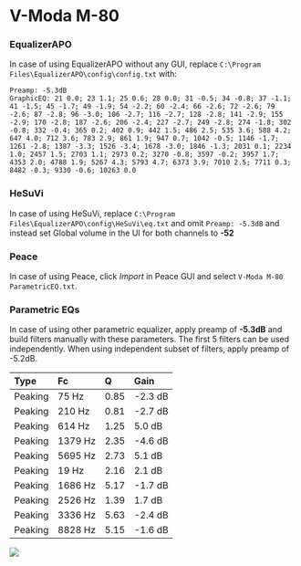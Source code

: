 # V-Moda M-80

### EqualizerAPO
In case of using EqualizerAPO without any GUI, replace `C:\Program Files\EqualizerAPO\config\config.txt`
with:
```
Preamp: -5.3dB
GraphicEQ: 21 0.0; 23 1.1; 25 0.6; 28 0.0; 31 -0.5; 34 -0.8; 37 -1.1; 41 -1.5; 45 -1.7; 49 -1.9; 54 -2.2; 60 -2.4; 66 -2.6; 72 -2.6; 79 -2.6; 87 -2.8; 96 -3.0; 106 -2.7; 116 -2.7; 128 -2.8; 141 -2.9; 155 -2.9; 170 -2.8; 187 -2.6; 206 -2.4; 227 -2.7; 249 -2.8; 274 -1.8; 302 -0.8; 332 -0.4; 365 0.2; 402 0.9; 442 1.5; 486 2.5; 535 3.6; 588 4.2; 647 4.0; 712 3.6; 783 2.9; 861 1.9; 947 0.7; 1042 -0.5; 1146 -1.7; 1261 -2.8; 1387 -3.3; 1526 -3.4; 1678 -3.0; 1846 -1.3; 2031 0.1; 2234 1.0; 2457 1.5; 2703 1.1; 2973 0.2; 3270 -0.8; 3597 -0.2; 3957 1.7; 4353 2.0; 4788 1.9; 5267 4.3; 5793 4.7; 6373 3.9; 7010 2.5; 7711 0.3; 8482 -0.3; 9330 -0.6; 10263 0.0
```

### HeSuVi
In case of using HeSuVi, replace `C:\Program Files\EqualizerAPO\config\HeSuVi\eq.txt` and omit `Preamp:
-5.3dB` and instead set Global volume in the UI for both channels to **-52**

### Peace
In case of using Peace, click *Import* in Peace GUI and select `V-Moda M-80 ParametricEQ.txt`.

### Parametric EQs
In case of using other parametric equalizer, apply preamp of **-5.3dB** and build filters manually
with these parameters. The first 5 filters can be used independently.
When using independent subset of filters, apply preamp of -5.2dB.

| Type    | Fc      |    Q | Gain    |
|:--------|:--------|:-----|:--------|
| Peaking | 75 Hz   | 0.85 | -2.3 dB |
| Peaking | 210 Hz  | 0.81 | -2.7 dB |
| Peaking | 614 Hz  | 1.25 | 5.0 dB  |
| Peaking | 1379 Hz | 2.35 | -4.6 dB |
| Peaking | 5695 Hz | 2.73 | 5.1 dB  |
| Peaking | 19 Hz   | 2.16 | 2.1 dB  |
| Peaking | 1686 Hz | 5.17 | -1.7 dB |
| Peaking | 2526 Hz | 1.39 | 1.7 dB  |
| Peaking | 3336 Hz | 5.63 | -2.4 dB |
| Peaking | 8828 Hz | 5.15 | -1.6 dB |

![](https://raw.githubusercontent.com/jaakkopasanen/AutoEq/master/results/headphonecom/sbaf-serious/V-Moda%20M-80/V-Moda%20M-80.png)